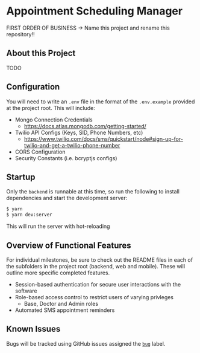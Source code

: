 # Appointment Scheduling Manager

FIRST ORDER OF BUSINESS -> Name this project and rename this repository!!

## About this Project

TODO

## Configuration

You will need to write an `.env` file in the format of the `.env.example` provided at the project root. This will include:

- Mongo Connection Credentials
  - https://docs.atlas.mongodb.com/getting-started/
- Twilio API Configs (Keys, SID, Phone Numbers, etc)
  - https://www.twilio.com/docs/sms/quickstart/node#sign-up-for-twilio-and-get-a-twilio-phone-number
- CORS Configuration
- Security Constants (i.e. bcryptjs configs)

## Startup

Only the `backend` is runnable at this time, so run the following to install dependencies and start the development server:

```bash
$ yarn
$ yarn dev:server
```

This will run the server with hot-reloading

## Overview of Functional Features

For individual milestones, be sure to check out the README files in each of the subfolders in the project root (backend, web and mobile). These will outline more specific completed features.

- Session-based authentication for secure user interactions with the software
- Role-based access control to restrict users of varying privleges
  - Base, Doctor and Admin roles
- Automated SMS appointment reminders

## Known Issues

Bugs will be tracked using GitHub issues assigned the [`bug`](https://github.com/medapt/medapt/issues?q=is%3Aissue+is%3Aopen+label%3Abug) label.
